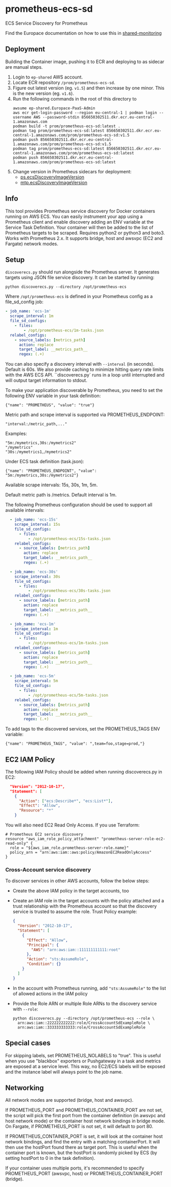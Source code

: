 # prometheus-ecs-sd
ECS Service Discovery for Prometheus

Find the Europace documentation on how to use this in [shared-monitoring](https://github.com/europace-platform/shared-monitoring/blob/b9657bf2e759daea4d14b21bb1ec3b0441142024/docs/ecs%20monitoring.md)

## Deployment

Building the Container image, pushing it to ECR and deploying to as sidecar are manual steps.

1. Login to `ep-shared` AWS account. 
2. Locate ECR repository `/prom/prometheus-ecs-sd`.
3. Figure out latest version (eg. `v1.5`) and then increase by one minor. This is the new version (eg. `v1.6`).
4. Run the following commands in the root of this directory to 
    ```shell
    awsume ep-shared.Europace-PaaS-Admin
    aws ecr get-login-password --region eu-central-1 | podman login --username AWS --password-stdin 856650302511.dkr.ecr.eu-central-1.amazonaws.com
    podman build -t prom/prometheus-ecs-sd:latest .
    podman tag prom/prometheus-ecs-sd:latest 856650302511.dkr.ecr.eu-central-1.amazonaws.com/prom/prometheus-ecs-sd:v1.5
    podman push 856650302511.dkr.ecr.eu-central-1.amazonaws.com/prom/prometheus-ecs-sd:v1.5
    podman tag prom/prometheus-ecs-sd:latest 856650302511.dkr.ecr.eu-central-1.amazonaws.com/prom/prometheus-ecs-sd:latest
    podman push 856650302511.dkr.ecr.eu-central-1.amazonaws.com/prom/prometheus-ecs-sd:latest
    ```
5. Change version in Prometheus sidecars for deployment:
    - [ps.ecsDiscoveryImageVersion](https://github.com/europace/eks-services-observability/blob/88a285430d418f781997e285906cd37fd34c7cfe/cdk8s/src/namespaces/shared-monitoring/common.ts#L6)
    - [mtp.ecsDiscoveryImageVersion](https://github.com/europace/eks-services-observability/blob/88a285430d418f781997e285906cd37fd34c7cfe/cdk8s/src/namespaces/shared-monitoring/common.ts#L29)

## Info
This tool provides Prometheus service discovery for Docker containers running on AWS ECS. You can easily instrument your app using a Prometheus
client and enable discovery adding an ENV variable at the Service Task Definition. Your container will then be added
to the list of Prometheus targets to be scraped. Requires python2 or python3 and boto3. Works with Prometheus 2.x. It supports bridge, host
and awsvpc (EC2 and Fargate) network modes.

## Setup
``discoverecs.py`` should run alongside the Prometheus server. It generates targets using JSON file service discovery. It can
be started by running:

``python discoverecs.py --directory /opt/prometheus-ecs``

Where ``/opt/prometheus-ecs`` is defined in your Prometheus config as a file_sd_config job:

```YAML
- job_name: 'ecs-1m'
  scrape_interval: 1m
  file_sd_configs:
    - files:
        - /opt/prometheus-ecs/1m-tasks.json
  relabel_configs:
    - source_labels: [metrics_path]
      action: replace
      target_label: __metrics_path__
      regex: (.+)
```

You can also specify a discovery interval with ``--interval`` (in seconds). Default is 60s. We also provide caching to minimize hitting query
rate limits with the AWS ECS API. ``discoverecs.py` runs in a loop until interrupted and will output target information to stdout.

To make your application discoverable by Prometheus, you need to set the following ENV variable in your task definition:

``{"name": "PROMETHEUS", "value": "true"}``

Metric path and scrape interval is supported via PROMETHEUS_ENDPOINT:

``"interval:/metric_path,..."``

Examples:

```
"5m:/mymetrics,30s:/mymetrics2"
"/mymetrics"
"30s:/mymetrics1,/mymetrics2"
```

Under ECS task definition (task.json):

``{"name": "PROMETHEUS_ENDPOINT", "value": "5m:/mymetrics,30s:/mymetrics2"}``

Available scrape intervals: 15s, 30s, 1m, 5m.

Default metric path is /metrics. Default interval is 1m.

The following Prometheus configuration should be used to support all available intervals:

```YAML
  - job_name: 'ecs-15s'
    scrape_interval: 15s
    file_sd_configs:
      - files:
          - /opt/prometheus-ecs/15s-tasks.json
    relabel_configs:
      - source_labels: [metrics_path]
        action: replace
        target_label: __metrics_path__
        regex: (.+)

  - job_name: 'ecs-30s'
    scrape_interval: 30s
    file_sd_configs:
      - files:
          - /opt/prometheus-ecs/30s-tasks.json
    relabel_configs:
      - source_labels: [metrics_path]
        action: replace
        target_label: __metrics_path__
        regex: (.+)

  - job_name: 'ecs-1m'
    scrape_interval: 1m
    file_sd_configs:
      - files:
          - /opt/prometheus-ecs/1m-tasks.json
    relabel_configs:
      - source_labels: [metrics_path]
        action: replace
        target_label: __metrics_path__
        regex: (.+)

  - job_name: 'ecs-5m'
    scrape_interval: 5m
    file_sd_configs:
      - files:
          - /opt/prometheus-ecs/5m-tasks.json
    relabel_configs:
      - source_labels: [metrics_path]
        action: replace
        target_label: __metrics_path__
        regex: (.+)
```

To add tags to the discovered services, set the PROMETHEUS_TAGS ENV variable:

``{"name": "PROMETHEUS_TAGS", "value": ",team=foo,stage=prod,"}``


## EC2 IAM Policy

The following IAM Policy should be added when running discoverecs.py in EC2:

```JSON
  "Version": "2012-10-17",
  "Statement": [
    {
      "Action": ["ecs:Describe*", "ecs:List*"],
      "Effect": "Allow",
      "Resource": "*"
    }
```

You will also need EC2 Read Only Access. If you use Terraform:

```hcl
# Prometheus EC2 service discovery
resource "aws_iam_role_policy_attachment" "prometheus-server-role-ec2-read-only" {
  role = "${aws_iam_role.prometheus-server-role.name}"
  policy_arn = "arn:aws:iam::aws:policy/AmazonEC2ReadOnlyAccess"
}
```

### Cross-Account service discovery

To discover services in other AWS accounts, follow the below steps:

- Create the above IAM policy in the target accounts, too
- Create an IAM role in the target accounts with the policy attached and a trust relationship with the Prometheus account so that the discovery service is trusted to assume the role. Trust Policy example:

  ```JSON
  {
    "Version": "2012-10-17",
    "Statement": [
      {
        "Effect": "Allow",
        "Principal": {
          "AWS": "arn:aws:iam::111111111111:root"
        },
        "Action": "sts:AssumeRole",
        "Condition": {}
      }
    ]
  }
  ```

- In the account with Prometheus running, add `"sts:AssumeRole"` to the list of allowed actions in the IAM policy
- Provide the Role ARN or multiple Role ARNs to the discovery service with `--role`:

  ```
  python discoverecs.py --directory /opt/prometheus-ecs --role \
    arn:aws:iam::222222222222:role/CrossAccountSdExampleRole \
    arn:aws:iam::333333333333:role/CrossAccountSdExampleRole
  ```


## Special cases
For skipping labels, set PROMETHEUS_NOLABELS to "true".
This is useful when you use "blackbox" exporters or Pushgateway in a task
and metrics are exposed at a service level. This way, no EC2/ECS labels
will be exposed and the instance label will always point to the job name.

## Networking

All network modes are supported (bridge, host and awsvpc).

If PROMETHEUS_PORT and PROMETHEUS_CONTAINER_PORT are not set, the script will pick the first port from the container
definition (in awsvpc and host network mode) or the container host network bindings
in bridge mode. On Fargate, if PROMETHEUS_PORT is not set, it will default to port 80.

If PROMETHEUS_CONTAINER_PORT is set, it will look at the container host network bindings, and find the entry with a matching containerPort. It will then use the hostPort found there as target port.
This is useful when the container port is known, but the hostPort is randomly picked by ECS (by setting hostPort to 0 in the task definition).

If your container uses multiple ports, it's recommended to specify PROMETHEUS_PORT (awsvpc, host) or PROMETHEUS_CONTAINER_PORT (bridge).
